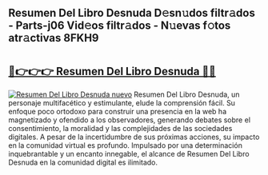 ## Resumen Del Libro Desnuda D𝚎sn𝚞dos filtr𝚊dos - Parts-j06 Vid𝚎os filtr𝚊dos - N𝚞evas f𝚘tos atr𝚊ctivas 8FKH9

# <h2><a href="http://mbbqwk0.tromn.icu/?c=Resumen+Del+Libro+Desnuda">🔗👉👉👉 Resumen Del Libro Desnuda 🔗🔗</a></h2>

[![Resumen Del Libro Desnuda nuevo](https://i.imgur.com/pEAQMta.gif)](http://mbbqwk0.tromn.icu/?c=Resumen+Del+Libro+Desnuda)
Resumen Del Libro Desnuda, un personaje multifacético y estimulante, elude la comprensión fácil. Su enfoque poco ortodoxo para construir una presencia en la web ha magnetizado y ofendido a los observadores, generando debates sobre el consentimiento, la moralidad y las complejidades de las sociedades digitales. A pesar de la incertidumbre de sus próximas acciones, su impacto en la comunidad virtual es profundo. Impulsado por una determinación inquebrantable y un encanto innegable, el alcance de Resumen Del Libro Desnuda en la comunidad digital es ilimitado.
